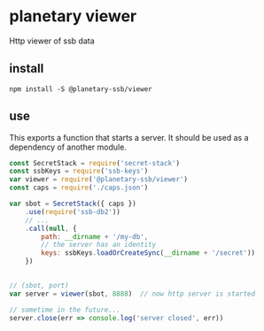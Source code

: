 # planetary viewer

Http viewer of ssb data

## install
```
npm install -S @planetary-ssb/viewer
```

## use
This exports a function that starts a server. It should be used as a dependency of another module.

```js
const SecretStack = require('secret-stack')
const ssbKeys = require('ssb-keys')
var viewer = require('@planetary-ssb/viewer')
const caps = require('./caps.json')

var sbot = SecretStack({ caps })
    .use(require('ssb-db2'))
    // ...
    .call(null, {
        path: __dirname + '/my-db',
        // the server has an identity
        keys: ssbKeys.loadOrCreateSync(__dirname + '/secret'))
    })
    

// (sbot, port)
var server = viewer(sbot, 8888)  // now http server is started

// sometime in the future...
server.close(err => console.log('server closed', err))
```

